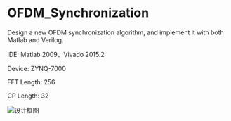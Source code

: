 # OFDM_Synchronization
Design a new OFDM synchronization algorithm, and implement it with both Matlab and Verilog.

IDE: Matlab 2009、Vivado 2015.2

Device: ZYNQ-7000


FFT Length: 256

CP Length: 32

![设计框图](F:\\FPGA设计框图.jpg)

